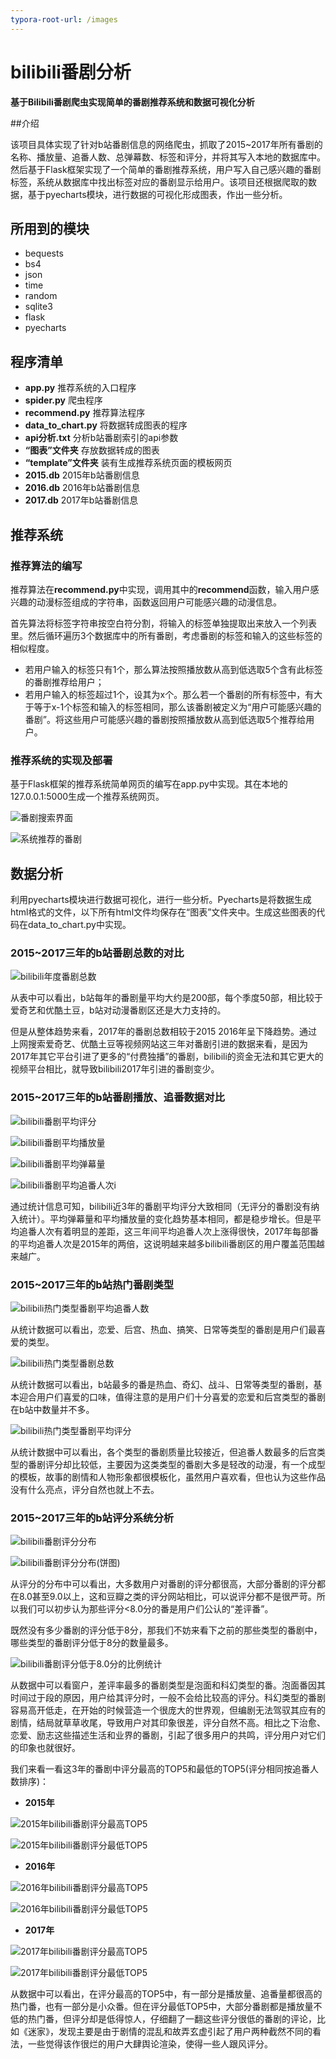 ```yaml
---
typora-root-url: /images
---
```


# bilibili番剧分析

**基于Bilibili番剧爬虫实现简单的番剧推荐系统和数据可视化分析**



##介绍

该项目具体实现了针对b站番剧信息的网络爬虫，抓取了2015~2017年所有番剧的名称、播放量、追番人数、总弹幕数、标签和评分，并将其写入本地的数据库中。然后基于Flask框架实现了一个简单的番剧推荐系统，用户写入自己感兴趣的番剧标签，系统从数据库中找出标签对应的番剧显示给用户。该项目还根据爬取的数据，基于pyecharts模块，进行数据的可视化形成图表，作出一些分析。



## 所用到的模块

* bequests
* bs4
* json
* time
* random
* sqlite3
* flask
* pyecharts



## 程序清单

* **app.py** 推荐系统的入口程序
* **spider.py** 爬虫程序
* **recommend.py** 推荐算法程序
* **data_to_chart.py** 将数据转成图表的程序
* **api分析.txt** 分析b站番剧索引的api参数
* **“图表”文件夹** 存放数据转成的图表
* **“template”文件夹** 装有生成推荐系统页面的模板网页
* **2015.db** 2015年b站番剧信息
* **2016.db** 2016年b站番剧信息
* **2017.db** 2017年b站番剧信息



## 推荐系统

### 推荐算法的编写

推荐算法在**recommend.py**中实现，调用其中的**recommend**函数，输入用户感兴趣的动漫标签组成的字符串，函数返回用户可能感兴趣的动漫信息。

首先算法将标签字符串按空白符分割，将输入的标签单独提取出来放入一个列表里。然后循环遍历3个数据库中的所有番剧，考虑番剧的标签和输入的这些标签的相似程度。

* 若用户输入的标签只有1个，那么算法按照播放数从高到低选取5个含有此标签的番剧推荐给用户；
* 若用户输入的标签超过1个，设其为x个。那么若一个番剧的所有标签中，有大于等于x-1个标签和输入的标签相同，那么该番剧被定义为“用户可能感兴趣的番剧”。将这些用户可能感兴趣的番剧按照播放数从高到低选取5个推荐给用户。

### 推荐系统的实现及部署

基于Flask框架的推荐系统简单网页的编写在app.py中实现。其在本地的127.0.0.1:5000生成一个推荐系统网页。

![番剧搜索界面](番剧搜索界面.png)

![系统推荐的番剧](系统推荐的番剧.png)



## 数据分析

利用pyecharts模块进行数据可视化，进行一些分析。Pyecharts是将数据生成html格式的文件，以下所有html文件均保存在“图表”文件夹中。生成这些图表的代码在data_to_chart.py中实现。



### 2015~2017三年的b站番剧总数的对比

![bilibili年度番剧总数](bilibili年度番剧总数.png)

从表中可以看出，b站每年的番剧量平均大约是200部，每个季度50部，相比较于爱奇艺和优酷土豆，b站对动漫番剧区还是大力支持的。

但是从整体趋势来看，2017年的番剧总数相较于2015 2016年呈下降趋势。通过上网搜索爱奇艺、优酷土豆等视频网站这三年对番剧引进的数据来看，是因为2017年其它平台引进了更多的“付费独播”的番剧，bilibili的资金无法和其它更大的视频平台相比，就导致bilibili2017年引进的番剧变少。



### 2015~2017三年的b站番剧播放、追番数据对比

![bilibili番剧平均评分](bilibili番剧平均评分.png)

![bilibili番剧平均播放量](bilibili番剧平均播放量.png)

![bilibili番剧平均弹幕量](bilibili番剧平均弹幕量.png)

![bilibili番剧平均追番人次i](bilibili番剧平均追番人次.png)

通过统计信息可知，bilibili近3年的番剧平均评分大致相同（无评分的番剧没有纳入统计）。平均弹幕量和平均播放量的变化趋势基本相同，都是稳步增长。但是平均追番人次有着明显的差距，这三年间平均追番人次上涨得很快，2017年每部番的平均追番人次是2015年的两倍，这说明越来越多bilibili番剧区的用户覆盖范围越来越广。



### 2015~2017三年的b站热门番剧类型



![bilibili热门类型番剧平均追番人数](bilibili热门类型番剧平均追番人数.png)

从统计数据可以看出，恋爱、后宫、热血、搞笑、日常等类型的番剧是用户们最喜爱的类型。



![bilibili热门类型番剧总数](bilibili热门类型番剧总数.png)

从统计数据可以看出，b站最多的番是热血、奇幻、战斗、日常等类型的番剧，基本迎合用户们喜爱的口味，值得注意的是用户们十分喜爱的恋爱和后宫类型的番剧在b站中数量并不多。



![bilibili热门类型番剧平均评分](bilibili热门类型番剧平均评分.png)

从统计数据中可以看出，各个类型的番剧质量比较接近，但追番人数最多的后宫类型的番剧评分却比较低，主要因为这类类型的番剧大多是轻改的动漫，有一个成型的模板，故事的剧情和人物形象都很模板化，虽然用户喜欢看，但也认为这些作品没有什么亮点，评分自然也就上不去。



### 2015~2017三年的b站评分系统分析



![bilibili番剧评分分布](bilibili番剧评分分布.png)

![bilibili番剧评分分布(饼图)](bilibili番剧评分分布(饼图).png)

从评分的分布中可以看出，大多数用户对番剧的评分都很高，大部分番剧的评分都在8.0甚至9.0以上，这和豆瓣之类的评分网站相比，可以说评分都不是很严苛。所以我们可以初步认为那些评分<8.0分的番是用户们公认的“差评番”。

既然没有多少番剧的评分低于8分，那我们不妨来看下之前的那些类型的番剧中，哪些类型的番剧评分低于8分的数量最多。



![bilibili番剧评分低于8.0分的比例统计](bilibili番剧评分低于8.0分的比例统计.png)

从数据中可以看窗户，差评率最多的番剧类型是泡面和科幻类型的番。泡面番因其时间过于段的原因，用户给其评分时，一般不会给比较高的评分。科幻类型的番剧容易高开低走，在开始的时候营造一个很庞大的世界观，但编剧无法驾驭其应有的剧情，结局就草草收尾，导致用户对其印象很差，评分自然不高。相比之下治愈、恋爱、励志这些描述生活和业界的番剧，引起了很多用户的共鸣，评分用户对它们的印象也就很好。



我们来看一看这3年的番剧中评分最高的TOP5和最低的TOP5(评分相同按追番人数排序)：

* **2015年**

![2015年bilibili番剧评分最高TOP5](2015年bilibili番剧评分最高TOP5.png)

![2015年bilibili番剧评分最低TOP5](2015年bilibili番剧评分最低TOP5.png)

* **2016年**

![2016年bilibili番剧评分最高TOP5](2016年bilibili番剧评分最高TOP5.png)

![2016年bilibili番剧评分最低TOP5](2016年bilibili番剧评分最低TOP5.png)

* **2017年**

![2017年bilibili番剧评分最高TOP5](2017年bilibili番剧评分最高TOP5.png)

![2017年bilibili番剧评分最低TOP5](2017年bilibili番剧评分最低TOP5.png)



从数据中可以看出，在评分最高的TOP5中，有一部分是播放量、追番量都很高的热门番，也有一部分是小众番。但在评分最低TOP5中，大部分番剧都是播放量不低的热门番，但评分却是低得惊人，仔细翻了一翻这些评分很低的番剧的评论，比如《迷家》，发现主要是由于剧情的混乱和故弄玄虚引起了用户两种截然不同的看法，一些觉得该作很烂的用户大肆舆论渲染，使得一些人跟风评分。
